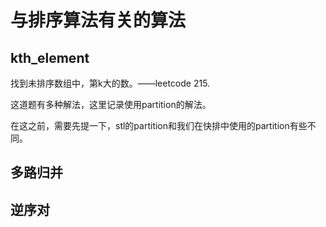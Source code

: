 # 与排序算法有关的算法

## kth_element

找到未排序数组中，第k大的数。——leetcode 215.

这道题有多种解法，这里记录使用partition的解法。

在这之前，需要先提一下，stl的partition和我们在快排中使用的partition有些不同。

## 多路归并

## 逆序对

